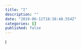```yaml
---
title: "I"
description: ""
date: "2019-06-11T18:38:48.554Z"
categories: []
published: false
---
```


I

